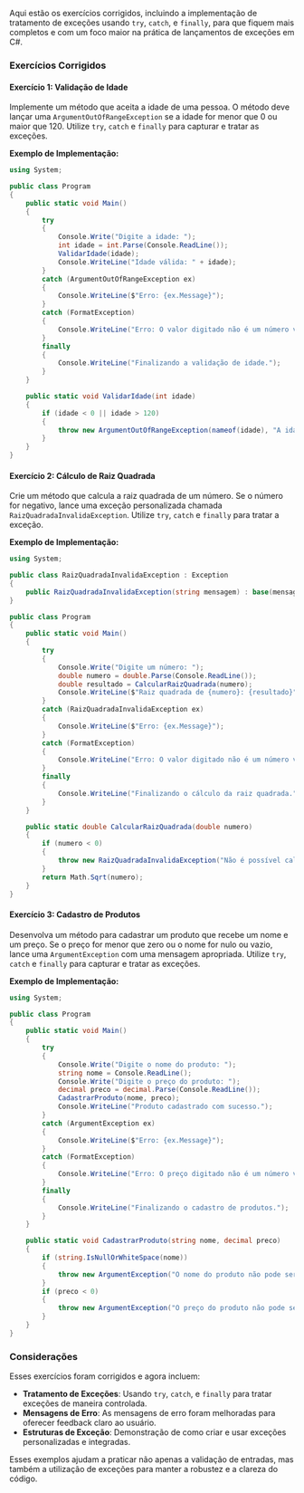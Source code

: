 Aqui estão os exercícios corrigidos, incluindo a implementação de tratamento de exceções usando `try`, `catch`, e `finally`, para que fiquem mais completos e com um foco maior na prática de lançamentos de exceções em C#.

### Exercícios Corrigidos

#### Exercício 1: Validação de Idade

Implemente um método que aceita a idade de uma pessoa. O método deve lançar uma `ArgumentOutOfRangeException` se a idade for menor que 0 ou maior que 120. Utilize `try`, `catch` e `finally` para capturar e tratar as exceções.

**Exemplo de Implementação:**

```csharp
using System;

public class Program
{
    public static void Main()
    {
        try
        {
            Console.Write("Digite a idade: ");
            int idade = int.Parse(Console.ReadLine());
            ValidarIdade(idade);
            Console.WriteLine("Idade válida: " + idade);
        }
        catch (ArgumentOutOfRangeException ex)
        {
            Console.WriteLine($"Erro: {ex.Message}");
        }
        catch (FormatException)
        {
            Console.WriteLine("Erro: O valor digitado não é um número válido.");
        }
        finally
        {
            Console.WriteLine("Finalizando a validação de idade.");
        }
    }

    public static void ValidarIdade(int idade)
    {
        if (idade < 0 || idade > 120)
        {
            throw new ArgumentOutOfRangeException(nameof(idade), "A idade deve estar entre 0 e 120 anos.");
        }
    }
}
```

#### Exercício 2: Cálculo de Raiz Quadrada

Crie um método que calcula a raiz quadrada de um número. Se o número for negativo, lance uma exceção personalizada chamada `RaizQuadradaInvalidaException`. Utilize `try`, `catch` e `finally` para tratar a exceção.

**Exemplo de Implementação:**

```csharp
using System;

public class RaizQuadradaInvalidaException : Exception
{
    public RaizQuadradaInvalidaException(string mensagem) : base(mensagem) { }
}

public class Program
{
    public static void Main()
    {
        try
        {
            Console.Write("Digite um número: ");
            double numero = double.Parse(Console.ReadLine());
            double resultado = CalcularRaizQuadrada(numero);
            Console.WriteLine($"Raiz quadrada de {numero}: {resultado}");
        }
        catch (RaizQuadradaInvalidaException ex)
        {
            Console.WriteLine($"Erro: {ex.Message}");
        }
        catch (FormatException)
        {
            Console.WriteLine("Erro: O valor digitado não é um número válido.");
        }
        finally
        {
            Console.WriteLine("Finalizando o cálculo da raiz quadrada.");
        }
    }

    public static double CalcularRaizQuadrada(double numero)
    {
        if (numero < 0)
        {
            throw new RaizQuadradaInvalidaException("Não é possível calcular a raiz quadrada de um número negativo.");
        }
        return Math.Sqrt(numero);
    }
}
```

#### Exercício 3: Cadastro de Produtos

Desenvolva um método para cadastrar um produto que recebe um nome e um preço. Se o preço for menor que zero ou o nome for nulo ou vazio, lance uma `ArgumentException` com uma mensagem apropriada. Utilize `try`, `catch` e `finally` para capturar e tratar as exceções.

**Exemplo de Implementação:**

```csharp
using System;

public class Program
{
    public static void Main()
    {
        try
        {
            Console.Write("Digite o nome do produto: ");
            string nome = Console.ReadLine();
            Console.Write("Digite o preço do produto: ");
            decimal preco = decimal.Parse(Console.ReadLine());
            CadastrarProduto(nome, preco);
            Console.WriteLine("Produto cadastrado com sucesso.");
        }
        catch (ArgumentException ex)
        {
            Console.WriteLine($"Erro: {ex.Message}");
        }
        catch (FormatException)
        {
            Console.WriteLine("Erro: O preço digitado não é um número válido.");
        }
        finally
        {
            Console.WriteLine("Finalizando o cadastro de produtos.");
        }
    }

    public static void CadastrarProduto(string nome, decimal preco)
    {
        if (string.IsNullOrWhiteSpace(nome))
        {
            throw new ArgumentException("O nome do produto não pode ser nulo ou vazio.");
        }
        if (preco < 0)
        {
            throw new ArgumentException("O preço do produto não pode ser menor que zero.");
        }
    }
}
```

### Considerações

Esses exercícios foram corrigidos e agora incluem:

- **Tratamento de Exceções**: Usando `try`, `catch`, e `finally` para tratar exceções de maneira controlada.
- **Mensagens de Erro**: As mensagens de erro foram melhoradas para oferecer feedback claro ao usuário.
- **Estruturas de Exceção**: Demonstração de como criar e usar exceções personalizadas e integradas.

Esses exemplos ajudam a praticar não apenas a validação de entradas, mas também a utilização de exceções para manter a robustez e a clareza do código.